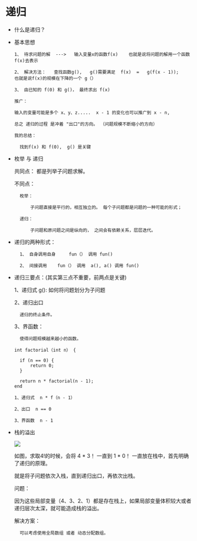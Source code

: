 # 递归

- 什么是递归？

- 基本思想

      1、 待求问题的解  --->   输入变量x的函数f(x)    也就是说将问题的解用一个函数f(x)去表示
      
      2、 解决方法：   查找函数g(),   g()需要满足  f(x)  =   g(f(x - 1));    也就是说f(x)的规模在下降的一个 g（）
      
      3、 由已知的 f(0) 和 g()， 最终求出 f(x)
      
      推广：
      
      输入的变量可能是多个 x、y、z.....  x - 1 的变化也可以推广到 x - n,
      
      总之 递归的过程 是冲着 "出口"的方向。 （问题规模不断缩小的方向）
      
      我的总结：
        
        找到f(x) 和 f(0),  g() 是关键
      
- 枚举 与 递归
    
    共同点：  都是列举子问题求解。
    
    不同点：
    
        枚举：
        
            子问题直接是平行的，相互独立的。 每个子问题都是问题的一种可能的形式；
            
        递归：
        
            子问题和原问题之间是纵向的， 之间会有依赖关系，层层迭代。
            
- 递归的两种形式：

        1、 自身调用自身     fun（） 调用 fun()
    
        2、 间接调用    fun（） 调用  a(), a() 调用 fun()
    

- 递归三要点：(其实第三点不重要，前两点是关键)

     1、递归式 g():   如何将问题划分为子问题
    
     2、递归出口
    
        递归的终止条件。
        
     3、界函数：
     
        使得问题规模越来越小的函数。
        
      int factorial（int n） {
     
        if (n == 0) {
            return 0;
        }
        
        return n * factorial(n - 1);
      end
      
      1、递归式  n * f（n - 1）
      
      2、出口  n == 0
      
      3、界函数  n - 1
            
- 栈的溢出

    ![](https://github.com/hunzino1/images/blob/master/resources/images/algorithm/recursion/1.png)
    
     如图，求取4!的时候，会将 4 * 3！ 一直到 1 * 0！ 一直放在栈中，首先明确了递归的原理。
    
     就是将子问题依次入栈，直到递归出口，再依次出栈。
    
     问题：
    
     因为这些局部变量（4、3、2、1）都是存在栈上，如果局部变量体积较大或者递归层次太深，就可能造成栈的溢出。
    
     解决方案：
    
        可以考虑使用全局数组 或者 动态分配数组。
